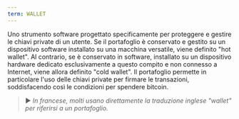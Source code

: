 ```yaml
---
term: WALLET
---
```


Uno strumento software progettato specificamente per proteggere e gestire le chiavi private di un utente. Se il portafoglio è conservato e gestito su un dispositivo software installato su una macchina versatile, viene definito "hot wallet". Al contrario, se è conservato in software, installato su un dispositivo hardware dedicato esclusivamente a questo compito e non connesso a Internet, viene allora definito "cold wallet". Il portafoglio permette in particolare l'uso delle chiavi private per firmare le transazioni, soddisfacendo così le condizioni per spendere bitcoin.

> ► *In francese, molti usano direttamente la traduzione inglese "wallet" per riferirsi a un portafoglio.*